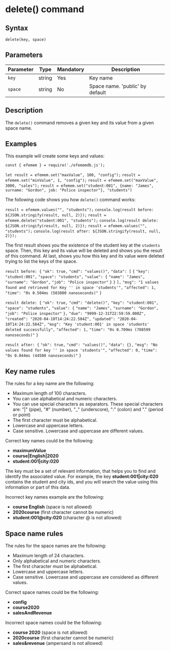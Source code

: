 # delete() command

## **Syntax** 

`delete(key, space)`



## **Parameters**

| Parameter | Type   | Mandatory | Description                     |
| --------- | ------ | --------- | ------------------------------- |
| `key`     | string | Yes       | Key name                        |
| `space`   | string | No        | Space name. 'public' by default |



## **Description**

The `delete()` command removes a given key and its value from a given space name.



## **Examples**

This example will create some keys and values:

`const { efemem } = require('./efememdb.js');`

`let result = efemem.set("maxValue", 100, "config");`
`result = efemem.set("minValue", 1, "config");`
`result = efemem.set("maxValue", 3000, "sales");`
`result = efemem.set("student:001", {name: "James", surname: "Gordon", job: "Police inspector"}, "students")`



The following code shows you how `delete()` command works:

`result = efemem.values("", "students");`
`console.log(result before: ${JSON.stringify(result, null, 2)});`
`result = efemem.delete("student:001", "students");`
`console.log(result delete: ${JSON.stringify(result, null, 2)});`
`result = efemem.values("", "students");`
`console.log(result after: ${JSON.stringify(result, null, 2)});`



The first result shows you the existence of the student key at the `students` space. Then, this key and its value will be deleted and shows you the result of this command. At last, shows you how this key and its value were deleted trying to list the keys of the space.

`result before: {`
  `"ok": true,`
  `"cmd": "values()",`
  `"data": [`
    `{`
      `"key": "student:001",`
      `"space": "students",`
      `"value": {`
        `"name": "James",`
        `"surname": "Gordon",`
        `"job": "Police inspector"`
      `}`
    `}`
  `],`
  `"msg": "1 values found and retrieved for Key '' in space 'students'",`
  `"affected": 1,`
  `"time": "0s 0.504ms (503800 nanoseconds)"`
`}`

`result delete: {`
  `"ok": true,`
  `"cmd": "delete()",`
  `"key": "student:001",`
  `"space": "students",`
  `"value": {`
    `"name": "James",`
    `"surname": "Gordon",`
    `"job": "Police inspector"`
  `},`
  `"due": "9999-12-31T22:59:59.000Z",`
  `"created": "2020-04-10T14:24:22.584Z",`
  `"updated": "2020-04-10T14:24:22.584Z",`
  `"msg": "Key 'student:001' in space 'students' deleted successfully",`
  `"affected": 1,`
  `"time": "0s 0.709ms (708599 nanoseconds)"`
`}`

`result after: {`
  `"ok": true,`
  `"cmd": "values()",`
  `"data": {},`
  `"msg": "No values found for key '' in space 'students'",`
  `"affected": 0,`
  `"time": "0s 0.044ms (44500 nanoseconds)"`
`}`



## **Key name rules**

The rules for a key name are the following:

- Maximum length of 100 characters.
- You can use  alphabetical and numeric characters.
- You can use special characters as separators. These special characters are: "|" (pipe), "#" (number), "_" (underscore), ":" (colon) and "." (period or point)
- The first character must be alphabetical.
- Lowercase and uppercase letters.
- Case sensitive. Lowercase and uppercase are different values.



Correct key names could be the following:

- **maximumValue**
- **course|English|2020**
- **student:001|city:020**



The key must be a set of relevant information, that helps you to find and identify the associated value. For example, the key **student:001|city:020** contains the student and city ids, and you will search the value using this information or part of this data.

Incorrect key names example are the following:

- **course English** (space is not allowed)
- **2020course** (first character cannot be numeric)
- **student:001@city:020** (character @ is not allowed)



## **Space name rules**

The rules for the space names are the following:

- Maximum length of 24 characters.
- Only alphabetical and numeric characters.
- The first character must be alphabetical.
- Lowercase and uppercase letters.
- Case sensitive. Lowercase and uppercase are considered as different values.



Correct space names could be the following:

- **config**
- **course2020**
- **salesAndRevenue**



Incorrect space names could be the following:

- **course 2020** (space is not allowed)
- **2020course** (first character cannot be numeric)
- **sales&revenue** (ampersand is not allowed)